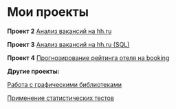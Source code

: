 # Мои проекты

**Проект 2**
[Анализ вакансий на hh.ru](https://github.com/EAA8807/First-one_1/tree/main/Project%202)

**Проект 3**
[Анализ вакансий на hh.ru (SQL)](https://github.com/EAA8807/First-one_1/tree/main/Project%203)

**Проект 4**
[Прогнозирование рейтинга отеля на booking](https://github.com/EAA8807/First-one_1/tree/main/Project%204)

**Другие проекты:**

[Работа с графическими библиотеками](https://github.com/EAA8807/First-one_1/tree/main/types%20of%20visualization)

[Применение статистических тестов](https://github.com/EAA8807/First-one_1/tree/main/stat%20tests)

